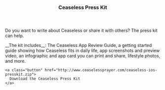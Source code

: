 <section id="press_kit" class="container">
  <section class="box">
    <header>
    <h3>Ceaseless Press Kit</h3>
    </header>
    <p>Do you want to write about Ceaseless or share it with others? The press kit can help.</p>
    <p>__The kit includes__: The Ceaseless App Review Guide, a getting started guide showing how Ceaseless fits in daily life,
    app screenshots and preview video, an infographic and app card you can print and share, lifestyle photos, and more.</p>
  
    <a class="button" href="http://www.ceaselessprayer.com/ceaseless-ios-presskit.zip">
      Download the Ceaseless Press Kit
    </a>
  </section>
</section>

